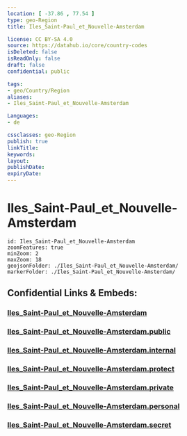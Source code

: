 ```yaml
---
location: [ -37.86 , 77.54 ] 
type: geo-Region
title: Iles_Saint-Paul_et_Nouvelle-Amsterdam

license: CC BY-SA 4.0
source: https://datahub.io/core/country-codes
isDeleted: false
isReadOnly: false
draft: false
confidential: public

tags:
- geo/Country/Region
aliases:
- Iles_Saint-Paul_et_Nouvelle-Amsterdam

Languages:
- de

cssclasses: geo-Region
publish: true
linkTitle: 
keywords: 
layout: 
publishDate: 
expiryDate: 
---
```


# Iles_Saint-Paul_et_Nouvelle-Amsterdam

```leaflet
id: Iles_Saint-Paul_et_Nouvelle-Amsterdam
zoomFeatures: true 
minZoom: 2 
maxZoom: 18
geojsonFolder: ./Iles_Saint-Paul_et_Nouvelle-Amsterdam/
markerFolder: ./Iles_Saint-Paul_et_Nouvelle-Amsterdam/
```


## Confidential Links & Embeds: 

### [Iles_Saint-Paul_et_Nouvelle-Amsterdam](/_Standards/Earth/Continent/Antarctica/Counties/Iles_Saint-Paul_et_Nouvelle-Amsterdam.md) 

### [Iles_Saint-Paul_et_Nouvelle-Amsterdam.public](/_public/Earth/Continent/Antarctica/Counties/Iles_Saint-Paul_et_Nouvelle-Amsterdam.public.md) 

### [Iles_Saint-Paul_et_Nouvelle-Amsterdam.internal](/_internal/Earth/Continent/Antarctica/Counties/Iles_Saint-Paul_et_Nouvelle-Amsterdam.internal.md) 

### [Iles_Saint-Paul_et_Nouvelle-Amsterdam.protect](/_protect/Earth/Continent/Antarctica/Counties/Iles_Saint-Paul_et_Nouvelle-Amsterdam.protect.md) 

### [Iles_Saint-Paul_et_Nouvelle-Amsterdam.private](/_private/Earth/Continent/Antarctica/Counties/Iles_Saint-Paul_et_Nouvelle-Amsterdam.private.md) 

### [Iles_Saint-Paul_et_Nouvelle-Amsterdam.personal](/_personal/Earth/Continent/Antarctica/Counties/Iles_Saint-Paul_et_Nouvelle-Amsterdam.personal.md) 

### [Iles_Saint-Paul_et_Nouvelle-Amsterdam.secret](/_secret/Earth/Continent/Antarctica/Counties/Iles_Saint-Paul_et_Nouvelle-Amsterdam.secret.md)

